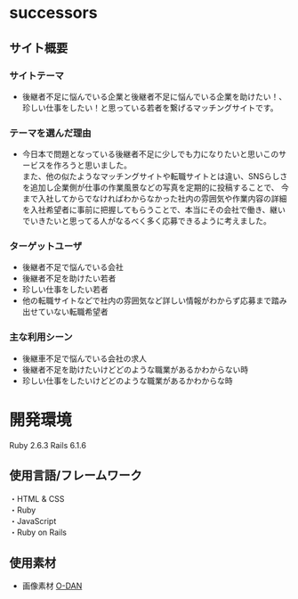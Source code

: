 # successors

## サイト概要
### サイトテーマ
- 後継者不足に悩んでいる企業と後継者不足に悩んでいる企業を助けたい！、珍しい仕事をしたい！と思っている若者を繋げるマッチングサイトです。

### テーマを選んだ理由
- 今日本で問題となっている後継者不足に少しでも力になりたいと思いこのサービスを作ろうと思いました。<br>
 また、他の似たようなマッチングサイトや転職サイトとは違い、SNSらしさを追加し企業側が仕事の作業風景などの写真を定期的に投稿することで、
 今まで入社してからでなければわからなかった社内の雰囲気や作業内容の詳細を入社希望者に事前に把握してもらうことで、本当にその会社で働き、継いでいきたいと思ってる人がなるべく多く応募できるように考えました。
### ターゲットユーザ
- 後継者不足で悩んでいる会社
- 後継者不足を助けたい若者
- 珍しい仕事をしたい若者
- 他の転職サイトなどで社内の雰囲気など詳しい情報がわからず応募まで踏み出せていない転職希望者

### 主な利用シーン
- 後継車不足で悩んでいる会社の求人
- 後継者不足を助けたいけどどのような職業があるかわからない時
- 珍しい仕事をしたいけどどのような職業があるかわからな時


# 開発環境
Ruby 2.6.3 Rails 6.1.6

## 使用言語/フレームワーク
・HTML & CSS<br>
・Ruby<br>
・JavaScript<br>
・Ruby on Rails

## 使用素材
[O-DAN]: https://o-dan.net/ja/      "O-DAN"
- 画像素材 [O-DAN][]
